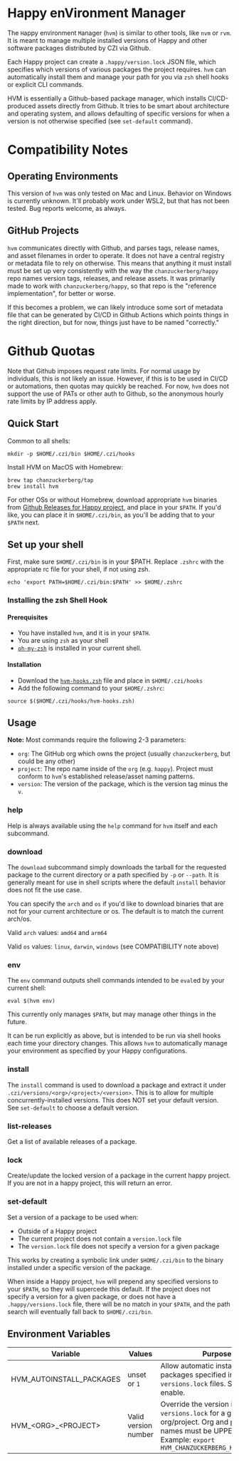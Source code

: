 # Happy enVironment Manager

The `H`appy en`V`ironment `M`anager (`hvm`) is similar to other tools, like `nvm` or `rvm`. It is meant to manage multiple installed versions of Happy and other software packages distributed by CZI via Github.

Each Happy project can create a `.happy/version.lock` JSON file, which specifies which versions of various packages the project requires. `hvm` can automatically install them and manage your path for you via `zsh` shell hooks or explicit CLI commands.

HVM is essentially a Github-based package manager, which installs CI/CD-produced assets directly from Github. It tries to be smart about architecture and operating system, and allows defaulting of specific versions for when a version is not otherwise specified (see `set-default` command).

# Compatibility Notes

## Operating Environments

This version of `hvm` was only tested on Mac and Linux. Behavior on Windows is currently unknown. It'll probably work under WSL2, but that has not been tested. Bug reports welcome, as always.

## GitHub Projects

`hvm` communicates directly with Github, and parses tags, release names, and asset filenames in order to operate. It does not have a central registry or metadata file to rely on otherwise. This means that anything it must install must be set up very consistently with the way the `chanzuckerberg/happy` repo names version tags, releases, and release assets.  It was primarily made to work with `chanzuckerberg/happy`, so that repo is the "reference implementation", for better or worse.

If this becomes a problem, we can likely introduce some sort of metadata file that can be generated by CI/CD in Github Actions which points things in the right direction, but for now, things just have to be named "correctly."

# Github Quotas

Note that Github imposes request rate limits. For normal usage by individuals, this is not likely an issue. However, if this is to be used in CI/CD or automations, then quotas may quickly be reached. For now, `hvm` does not support the use of PATs or other auth to Github, so the anonymous hourly rate limits by IP address apply.

## Quick Start

Common to all shells:

```
mkdir -p $HOME/.czi/bin $HOME/.czi/hooks
```

Install HVM on MacOS with Homebrew:

```
brew tap chanzuckerberg/tap
brew install hvm
```

For other OSs or without Homebrew, download appropriate `hvm` binaries from [Github Releases for Happy project](https://github.com/chanzuckerberg/happy/releases), and place in your `$PATH`. If you'd like, you can place it in `$HOME/.czi/bin`, as you'll be adding that to your `$PATH` next.

## Set up your shell

First, make sure `$HOME/.czi/bin` is in your $PATH. Replace `.zshrc` with the appropriate rc file for your shell, if not using zsh.

```
echo 'export PATH=$HOME/.czi/bin:$PATH' >> $HOME/.zshrc
```

### Installing the zsh Shell Hook

#### Prerequisites

* You have installed `hvm`, and it is in your `$PATH`.
* You are using `zsh` as your shell
* [`oh-my-zsh`](https://ohmyz.sh/) is installed in your current shell.

#### Installation

* Download the [`hvm-hooks.zsh`](https://github.com/chanzuckerberg/happy/blob/main/hvm/hvm-hooks.zsh) file and place in `$HOME/.czi/hooks`
* Add the following command to your `$HOME/.zshrc`:

```
source $($HOME/.czi/hooks/hvm-hooks.zsh)
```

## Usage

**Note:** Most commands require the following 2-3 parameters:

* `org`: The GitHub org which owns the project (usually `chanzuckerberg`, but could be any other)
* `project`: The repo name inside of the `org` (e.g. `happy`). Project must conform to `hvm`'s established release/asset naming patterns.
* `version`: The version of the package, which is the version tag minus the `v`.

### help

Help is always available using the `help` command for `hvm` itself and each subcommand.

### download

The `download` subcommand simply downloads the tarball for the requested package to the current directory or a path specified by `-p` or `--path`. It is generally meant for use in shell scripts where the default `install` behavior does not fit the use case.

You can specify the `arch` and `os` if you'd like to download binaries that are not for your current architecture or os. The default is to match the current arch/os.

Valid `arch` values: `amd64` and `arm64`

Valid `os` values: `linux`, `darwin`, `windows` (see COMPATIBILITY note above)

### env

The `env` command outputs shell commands intended to be `eval`ed by your current shell:

```
eval $(hvm env)
```

This currently only manages `$PATH`, but may manage other things in the future.

It can be run explicitly as above, but is intended to be run via shell hooks each time your directory changes. This allows `hvm` to automatically manage your environment as specified by your Happy configurations.

### install

The `install` command is used to download a package and extract it under `.czi/versions/<org>/<project>/<version>`. This is to allow for multiple concurrently-installed versions. This does NOT set your default version. See `set-default` to choose a default version.

### list-releases

Get a list of available releases of a package.

### lock

Create/update the locked version of a package in the current happy project. If you are not in a happy project, this will return an error.

### set-default

Set a version of a package to be used when:

* Outside of a Happy project
* The current project does not contain a `version.lock` file
* The `version.lock` file does not specify a version for a given package

This works by creating a symbolic link under `$HOME/.czi/bin` to the binary installed under a specific version of the package.

When inside a Happy project, `hvm` will prepend any specified versions to your `$PATH`, so they will supercede this default. If the project does not specify a version for a given package, or does not have a `.happy/versions.lock` file, there will be no match in your `$PATH`, and the path search will eventually fall back to `$HOME/.czi/bin`.

## Environment Variables

| Variable | Values | Purpose |
| -------- | ------ | ------- |
| HVM_AUTOINSTALL_PACKAGES | unset or `1` | Allow automatic installation of packages specified in project `versions.lock` files. Set to `1` to enable. |
| HVM_\<ORG>_\<PROJECT> | Valid version number | Override the version in `versions.lock` for a given org/project. Org and project names must be UPPERCASE. Example: `export HVM_CHANZUCKERBERG_HAPPY=0.91.0` |
